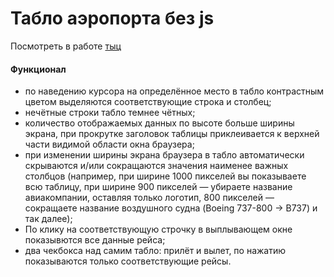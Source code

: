 <h1>Табло аэропорта без js</h1>
<p>Посмотреть в работе <a href="http://karavaiker.bl.ee/yandex/task1/index.html">тыц</a></p>
<h4>Функционал </h4>
<ul>
    <li>по наведению курсора на определённое место в табло контрастным цветом выделяются соответствующие строка и
        столбец;
    </li>
    <li>нечётные строки табло темнее чётных;</li>
    <li>количество отображаемых данных по высоте больше ширины экрана, при прокрутке заголовок таблицы приклеивается к
        верхней части видимой области окна браузера;
    </li>
    <li>при изменении ширины экрана браузера в табло автоматически скрываются и/или сокращаются значения наименее важных
        столбцов (например, при ширине 1000 пикселей вы показываете всю таблицу, при ширине 900 пикселей — убираете
        название авиакомпании, оставляя только логотип, 800 пикселей — сокращаете название воздушного судна (Boeing
        737-800 -&gt; B737) и так далее);
    </li>
    <li>По клику на соответствующую строчку в выплывающем окне
        показывются все данные рейса;
    </li>
    <li>два чекбокса над самим табло: прилёт и вылет, по нажатию показываются только соответствующие рейсы.</li>
</ul>
